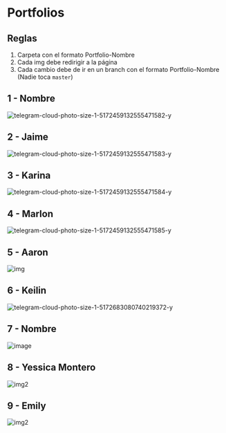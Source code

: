 # Portfolios

## Reglas

1. Carpeta con el formato Portfolio-Nombre
2. Cada img debe redirigir a la página
3. Cada cambio debe de ir en un branch con el formato Portfolio-Nombre (Nadie toca `master`)

## 1 - Nombre

![telegram-cloud-photo-size-1-5172459132555471582-y](https://user-images.githubusercontent.com/31971734/151903783-7d3861f9-ff7a-4409-bfd2-b05d6a49bda2.jpg)

## 2 - Jaime

![telegram-cloud-photo-size-1-5172459132555471583-y](https://user-images.githubusercontent.com/31971734/151903833-26b08729-f400-4c93-8cb0-0578c3766c73.jpg)

## 3 - Karina

![telegram-cloud-photo-size-1-5172459132555471584-y](https://user-images.githubusercontent.com/31971734/151903893-a8ebc252-e3ad-4705-94c8-509e8d2a5fa4.jpg)

## 4 - Marlon

![telegram-cloud-photo-size-1-5172459132555471585-y](https://user-images.githubusercontent.com/31971734/151903918-f4d229e9-fc93-415f-8a0b-1698cae804af.jpg)

## 5 - Aaron

![img](https://cms-assets.tutsplus.com/cdn-cgi/image/width=850/uploads/users/2273/posts/28115/image/BookCard-3D-Animated-Folded-Web-Resume-Template.jpg)

## 6 - Keilin

![telegram-cloud-photo-size-1-5172683080740219372-y](https://user-images.githubusercontent.com/31971734/151904104-13823263-b1f0-4f03-b147-cafcd14d463b.jpg)

## 7 - Nombre

![image](https://user-images.githubusercontent.com/31971734/151904161-ef4c3bb8-3a26-4c78-8b7f-c6850eab2698.png)

## 8 - Yessica Montero

![img2](http://www.bypeople.com/wp-content/uploads/2016/02/2016-02-09_15245678.jpg)

## 9 - Emily

![img2](https://images01.nicepage.com/page/66/14/css-template-66149.jpg)
